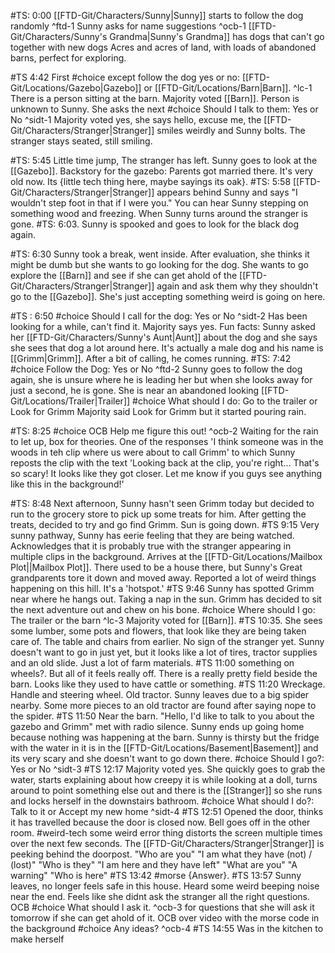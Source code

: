 #TS: 0:00
[[FTD-Git/Characters/Sunny|Sunny]] starts to follow the dog randomly ^ftd-1
Sunny asks for name suggestions ^ocb-1
[[FTD-Git/Characters/Sunny's Grandma|Sunny's Grandma]] has dogs that can't go together with new dogs
Acres and acres of land, with loads of abandoned barns, perfect for exploring. 

#TS 4:42
First #choice except follow the dog yes or no: [[FTD-Git/Locations/Gazebo|Gazebo]] or [[FTD-Git/Locations/Barn|Barn]]. ^lc-1
There is a person sitting at the barn. 
Majority voted [[Barn]]. Person is unknown to Sunny. She asks the next #choice Should I talk to them: Yes or No ^sidt-1
Majority voted yes, she says hello, excuse me, the [[FTD-Git/Characters/Stranger|Stranger]] smiles weirdly and Sunny bolts. The stranger stays seated, still smiling.

#TS: 5:45
Little time jump, The stranger has left. Sunny goes to look at the [[Gazebo]]. 
Backstory for the gazebo: Parents got married there. It's very old now. Its {little tech thing here, maybe sayings its oak}. #TS: 5:58 [[FTD-Git/Characters/Stranger|Stranger]] appears behind Sunny and says "I wouldn't step foot in that if I were you." You can hear Sunny stepping on something wood and freezing. When Sunny turns around the stranger is gone. #TS: 6:03. Sunny is spooked and goes to look for the black dog again.

#TS: 6:30
Sunny took a break, went inside. After evaluation, she thinks it might be dumb but she wants to go looking for the dog. She wants to go explore the [[Barn]] and see if she can get ahold of the [[FTD-Git/Characters/Stranger|Stranger]] again and ask them why they shouldn't go to the [[Gazebo]]. She's just accepting something weird is going on here.

#TS : 6:50
#choice Should I call for the dog: Yes or No ^sidt-2
Has been looking for a while, can't find it. Majority says yes. Fun facts: Sunny asked her [[FTD-Git/Characters/Sunny's Aunt|Aunt]] about the dog and she says she sees that dog a lot around here. It's actually a male dog and his name is [[Grimm|Grimm]]. After a bit of calling, he comes running.
#TS: 7:42
#choice Follow the Dog: Yes or No ^ftd-2
Sunny goes to follow the dog again, she is unsure where he is leading her but when she looks away for just a second, he is gone. She is near an abandoned looking [[FTD-Git/Locations/Trailer|Trailer]]
#choice What should I do: Go to the trailer or Look for Grimm
Majority said Look for Grimm but it started pouring rain. 

#TS: 8:25
#choice OCB Help me figure this out! ^ocb-2
Waiting for the rain to let up, box for theories. One of the responses 'I think someone was in the woods in teh clip where us were about to call Grimm' to which Sunny reposts the clip with the text 'Looking back at the clip, you're right... That's so scary! It looks like they got closer. Let me know if you guys see anything like this in the background!'

#TS: 8:48
Next afternoon, Sunny hasn't seen Grimm today but decided to run to the grocery store to pick up some treats for him. After getting the treats, decided to try and go find Grimm. Sun is going down.
#TS 9:15
Very sunny pathway, Sunny has eerie feeling that they are being watched. Acknowledges that it is probably true with the stranger appearing in multiple clips in the background. 
Arrives at the [[FTD-Git/Locations/Mailbox Plot||Mailbox Plot]]. There used to be a house there, but Sunny's Great grandparents tore it down and moved away. Reported a lot of weird things happening on this hill. It's a 'hotspot.'
#TS 9:46
Sunny has spotted Grimm near where he hangs out. Taking a nap in the sun. Grimm has decided to sit the next adventure out and chew on his bone. 
#choice Where should I go: The trailer or the barn ^lc-3
Majority voted for [[Barn]]. #TS 10:35. She sees some lumber, some pots and flowers, that look like they are being taken care of. The table and chairs from earlier. No sign of the stranger yet. Sunny doesn't want to go in just yet, but it looks like a lot of tires, tractor supplies and an old slide. Just a lot of farm materials. #TS 11:00 something on wheels?. But all of it feels really off.
There is a really pretty field beside the barn. Looks like they used to have cattle or something.
#TS 11:20 Wreckage. Handle and steering wheel. Old tractor. 
Sunny leaves due to a big spider nearby.
Some more pieces to an old tractor are found after saying nope to the spider.
#TS 11:50 Near the barn. "Hello, I'd like to talk to you about the gazebo and Grimm" met with radio silence.
Sunny ends up going home because nothing was happening at the barn. Sunny is thirsty but the fridge with the water in it is in the [[FTD-Git/Locations/Basement|Basement]] and its very scary and she doesn't want to go down there. 
#choice Should I go?: Yes or No ^sidt-3
#TS 12:17 Majority voted yes. She quickly goes to grab the water, starts explaining about how creepy it is while looking at a doll, turns around to point something else out and there is the [[Stranger]] so she runs and locks herself in the downstairs bathroom. 
#choice What should I do?: Talk to it or Accept my new home ^sidt-4
#TS 12:51 Opened the door, thinks it has travelled because the door is closed now. Bell goes off in the other room. #weird-tech some weird error thing distorts the screen multiple times over the next few seconds. The [[FTD-Git/Characters/Stranger|Stranger]] is peeking behind the doorpost.
"Who are you" "I am what they have (not) / (lost)"
"Who is they" "I am here and they have left"
"What are you" "A warning"
"Who is here" #TS 13:42 #morse {Answer}.
#TS 13:57
Sunny leaves, no longer feels safe in this house. Heard some weird beeping noise near the end. Feels like she didnt ask the stranger all the right questions. OCB #choice What should I ask it. ^ocb-3
for questions that she will ask it tomorrow if she can get ahold of it.
OCB over video with the morse code in the background #choice Any ideas? ^ocb-4
#TS 14:55
Was in the kitchen to make herself



